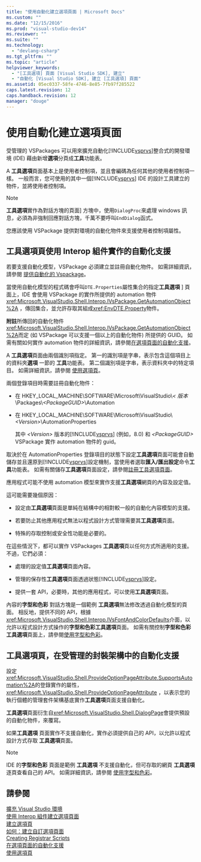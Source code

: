 ```yaml
---
title: "使用自動化建立選項頁面 | Microsoft Docs"
ms.custom: ""
ms.date: "12/15/2016"
ms.prod: "visual-studio-dev14"
ms.reviewer: ""
ms.suite: ""
ms.technology: 
  - "devlang-csharp"
ms.tgt_pltfrm: ""
ms.topic: "article"
helpviewer_keywords: 
  - "[工具選項] 頁面 [Visual Studio SDK], 建立"
  - "自動化 [Visual Studio SDK], 建立 [工具選項] 頁面"
ms.assetid: 05ec0337-58fe-4746-8e85-7fb97f285522
caps.latest.revision: 12
caps.handback.revision: 12
manager: "douge"
---
```

# 使用自動化建立選項頁面
受管理的 VSPackages 可以用來擴充自動化[!INCLUDE[vsprvs](../code-quality/includes/vsprvs_md.md)]整合式的開發環境 \(IDE\) 藉由新增**選項**分頁成**工具**功能表。  
  
 A **工具選項**頁面基本上是使用者控制項，並且會編碼為任何其他的使用者控制項一樣。  一般而言，您可使用的其中一個[!INCLUDE[vsprvs](../code-quality/includes/vsprvs_md.md)] IDE 的設計工具建立的物件，並將使用者控制項。  
  
> [!NOTE]
>  **工具選項**實作為對話方塊的頁面\] 方塊中，使用`DialogProc`來處理 windows 訊息，必須為非強制回應對話方塊，千萬不要呼叫`EndDialog`函式。  
  
 您應該使用 VSPackage 提供對環境的自動化物件來支援使用者控制項屬性。  
  
## 工具選項頁使用 Interop 組件實作的自動化支援  
 若要支援自動化模型，VSPackage 必須建立並註冊自動化物件。  如需詳細資訊，請參閱 [提供自動化的 Vspackage](../extensibility/internals/providing-automation-for-vspackages.md)。  
  
 當使用自動化模型的程式碼會呼叫`DTE.Properties`屬性集合的指定**工具選項** \] 頁面上，IDE 會使用 VSPackage 的實作所提供的 automation 物件<xref:Microsoft.VisualStudio.Shell.Interop.IVsPackage.GetAutomationObject%2A> ，傳回集合，並允許存取其組成<xref:EnvDTE.Property>物件。  
  
 **附註**所傳回的自動化物件<xref:Microsoft.VisualStudio.Shell.Interop.IVsPackage.GetAutomationObject%2A>而定 \(如 VSPackage 可以支援一個以上的自動化物件\) 所提供的 GUID。  如需有關如何實作 automation 物件的詳細資訊，請參閱[在選項頁面的自動化支援](../extensibility/internals/automation-support-for-options-pages.md)。  
  
 A **工具選項**頁面由兩個識別項指定。  第一的識別項是字串，表示包含這個項目上的資料夾**選項** 一節的 **工具**功能表。  第二個識別項是字串，表示資料夾中的特定項目。  如需詳細資訊，請參閱 [使用選項頁](../misc/using-options-pages.md)。  
  
 兩個登錄項目時需要註冊自動化物件：  
  
-   在 HKEY\_LOCAL\_MACHINE\\SOFTWARE\\Microsoft\\VisualStudio\\*\< 版本* \\Packages\\*\<PackageGUID\>*\\Automation  
  
-   在 HKEY\_LOCAL\_MACHINE\\SOFTWARE\\Microsoft\\VisualStudio\\*\<Version\>*\\AutomationProperties  
  
     其中 *\<Version\>* 版本的[!INCLUDE[vsprvs](../code-quality/includes/vsprvs_md.md)] \(例如，8.0\) 和 *\<PackageGUID\>* VSPackage 實作 automation 物件的 guid。  
  
 取決於在 AutomationProperties 登錄項目的狀態下設定**工具選項**頁面可能會自動儲存並且還原到[!INCLUDE[vsprvs](../code-quality/includes/vsprvs_md.md)]設定機制，當使用者選取**匯入\/匯出設定**命令**工具**功能表。  如需有關儲存**工具選項**頁面設定，請參閱[註冊工具選項頁面](../misc/registering-custom-options-pages.md)。  
  
 應用程式可能不使用 automation 模型來實作支援**工具選項**網頁的內容及設定值。  
  
 這可能需要幾個原因：  
  
-   設定由**工具選項**頁面是單純在結構中的相對較一般的自動化內容模型的支援。  
  
-   若要防止其他應用程式無法以程式設計方式管理需要其**工具選項**頁面。  
  
-   特殊的存取控制或安全性功能是必要的。  
  
 在這些情況下，都可以實作 VSPackages **工具選項**頁以任何方式所適用的支援。  不過，它們必須：  
  
-   處理的設定值**工具選項**頁面內容。  
  
-   管理的保存性**工具選項**頁面透過狀態[!INCLUDE[vsprvs](../code-quality/includes/vsprvs_md.md)]設定。  
  
-   提供一套 API，必要時，其他的應用程式，可以使用**工具選項**頁面。  
  
 內容的**字型和色彩** 對話方塊是一個範例 **工具選項**無法修改透過自動化模型的頁面。  相反地，提供不同的 API，根據<xref:Microsoft.VisualStudio.Shell.Interop.IVsFontAndColorDefaults>介面，以允許以程式設計方式操作的**字型和色彩工具選項**頁面。  如需有關控制**字型和色彩工具選項**頁面上，請參閱[使用字型和色彩](../extensibility/using-fonts-and-colors.md)。  
  
## 工具選項頁，在受管理的封裝架構中的自動化支援  
 設定<xref:Microsoft.VisualStudio.Shell.ProvideOptionPageAttribute.SupportsAutomation%2A>的登錄實作的屬性， <xref:Microsoft.VisualStudio.Shell.ProvideOptionPageAttribute> ，以表示您的執行個體的管理套件架構基底實作**工具選項**頁面支援自動化。  
  
 **工具選項**頁面衍生自<xref:Microsoft.VisualStudio.Shell.DialogPage>會提供預設的自動化物件，來覆寫。  
  
 如果**工具選項** 頁面實作不支援自動化，實作必須提供自己的 API，以允許以程式設計方式存取 **工具選項**頁面。  
  
> [!NOTE]
>  IDE 的**字型和色彩** 頁面是範例 **工具選項** 不支援自動化，但可存取的網頁 **工具選項**逐頁查看自己的 API。  如需詳細資訊，請參閱 [使用字型和色彩](../extensibility/using-fonts-and-colors.md)。  
  
## 請參閱  
 [擴充 Visual Studio 環境](../Topic/Extending%20the%20Visual%20Studio%20Environment.md)   
 [使用 Interop 組件建立選項頁面](/visual-cpp/misc/creating-options-pages-by-using-interop-assemblies)   
 [建立選項頁](../extensibility/internals/creating-options-pages.md)   
 [如何：建立自訂選項頁面](../Topic/How%20to:%20Create%20Custom%20Options%20Pages.md)   
 [Creating Registrar Scripts](/visual-cpp/atl/creating-registrar-scripts)   
 [在選項頁面的自動化支援](../extensibility/internals/automation-support-for-options-pages.md)   
 [使用選項頁](../misc/using-options-pages.md)